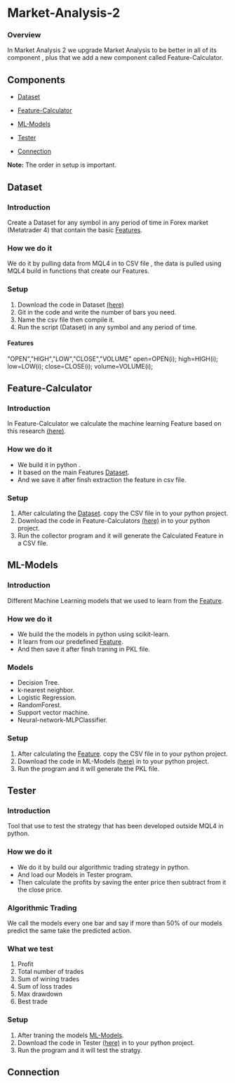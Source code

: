 # Market-Analysis-2

### Overview

In Market Analysis 2 we upgrade Market Analysis to be better in  all of its component , plus that we add a new component called Feature-Calculator.

## Components

* [Dataset](#Dataset)

* [Feature-Calculator](#Feature-Calculator)

* [ML-Models](#ML-Models)

* [Tester](#Tester)

* [Connection](#Connection)

**Note:** The order in setup is important.

## Dataset

### Introduction

Create a Dataset for any symbol in any period of time in Forex market (Metatrader 4) that contain the basic [Features](#Features).

### How we do it
We do it by pulling data from MQL4 in to CSV file , the data is pulled using MQL4 build in functions that create our Features.

### Setup
1. Download the code in Dataset [(here)](https://github.com/Financial-ML/Market-Analysis-2/tree/master/DataSet)
1. Git in the code and write the number of bars you need.
1. Name the csv file then compile it.
1. Run the script (Dataset) in any symbol and any period of time.
#### Features
"OPEN","HIGH","LOW","CLOSE","VOLUME"
      open=OPEN(i);
      high=HIGH(i);
      low=LOW(i);
      close=CLOSE(i);
      volume=VOLUME(i);
   
## Feature-Calculator
### Introduction
In Feature-Calculator we calculate the machine learning Feature based on this research [(here)](http://www.wseas.us/e-library/conferences/2011/Penang/ACRE/ACRE-05.pdf).

### How we do it
* We build it in python .
* It based on the main Features [Dataset](#Dataset).
* And we save it after finsh extraction the feature in csv file.

### Setup
1. After calculating the [Dataset](#Dataset). copy the CSV file in to your python project.
1. Download the code in Feature-Calculators [(here)](https://github.com/Financial-ML/Market-Analysis-2/tree/master/Feature-Calculator) in to your python project.
1. Run the collector program and it will generate the Calculated Feature in a CSV file.



## ML-Models

### Introduction
Different Machine Learning models that we used to learn from the [Feature](#Feature-Calculator).

### How we do it
* We build the the models in python using scikit-learn.
* It learn from our predefined [Feature](#Feature-Calculator).
* And then save it after finsh traning in PKL file.

### Models
* Decision Tree.
* k-nearest neighbor.
* Logistic Regression.
* RandomForest.
* Support vector machine.
* Neural-network-MLPClassifier.

### Setup
1. After calculating the [Feature](#Feature-Calculator). copy the CSV file in to your python project.
1. Download the code in ML-Models [(here)](https://github.com/Financial-ML/Market-Analysis-2/tree/master/ML-Models) in to your python project.
1. Run the program and it will generate the PKL file.

## Tester

### Introduction
Tool that use to test the strategy that has been developed outside MQL4 in python.

### How we do it
* We do it by build our algorithmic trading strategy in python.
* And load our Models in Tester program.
* Then calculate the profits by saving the enter price then subtract from it the close price.

### Algorithmic Trading
We call the models every one bar and say if more than 50% of our models predict the same take the predicted action.
### What we test
1. Profit
1. Total number of trades
1. Sum of wining trades
1. Sum of loss trades
1. Max drawdown
1. Best trade

### Setup
1. After traning the models [ML-Models](#ML-Models).
1. Download the code in Tester [(here)](https://github.com/Financial-ML/Market-Analysis-2/tree/master/Tester) in to your python project.
1. Run the program and it will test the stratgy.

## Connection

